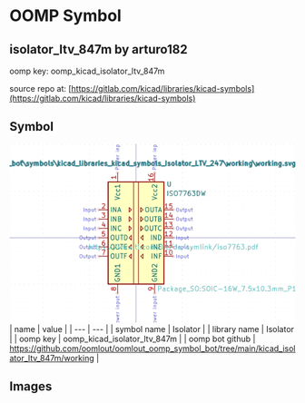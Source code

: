 # OOMP Symbol  
## isolator_ltv_847m  by arturo182  
  
oomp key: oomp_kicad_isolator_ltv_847m  
  
source repo at: [https://gitlab.com/kicad/libraries/kicad-symbols](https://gitlab.com/kicad/libraries/kicad-symbols)  
## Symbol  
  
[![working.png](working_600.png)](working.png)  
| name | value | 
| --- | --- | 
| symbol name | Isolator | 
| library name | Isolator | 
| oomp key | oomp_kicad_isolator_ltv_847m | 
| oomp bot github | https://github.com/oomlout/oomlout_oomp_symbol_bot/tree/main/kicad_isolator_ltv_847m/working | 
## Images  
